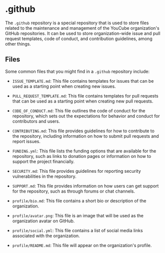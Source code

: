 # .github

The `.github` repository is a special repository that is used to store files related to the maintenance and management of the YouCube organization's GitHub repositories. It can be used to store organization-wide issue and pull request templates, code of conduct, and contribution guidelines, among other things.

## Files

Some common files that you might find in a `.github` repository include:

- `ISSUE_TEMPLATE.md`: This file contains templates for issues that can be used as a starting point when creating new issues.

- `PULL_REQUEST_TEMPLATE.md`: This file contains templates for pull requests that can be used as a starting point when creating new pull requests.

- `CODE_OF_CONDUCT.md`: This file outlines the code of conduct for the repository, which sets out the expectations for behavior and conduct for contributors and users.

- `CONTRIBUTING.md`: This file provides guidelines for how to contribute to the repository, including information on how to submit pull requests and report issues.

- `FUNDING.yml`: This file lists the funding options that are available for the repository, such as links to donation pages or information on how to support the project financially.

- `SECURITY.md`: This file provides guidelines for reporting security vulnerabilities in the repository.

- `SUPPORT.md`: This file provides information on how users can get support for the repository, such as through forums or chat channels.
    
- `profile/bio.md`: This file contains a short bio or description of the organization.

- `profile/avatar.png`: This file is an image that will be used as the organization avatar on GitHub.

- `profile/social.yml`: This file contains a list of social media links associated with the organization.

- `profile/README.md`: This file will appear on the organization's profile. 
